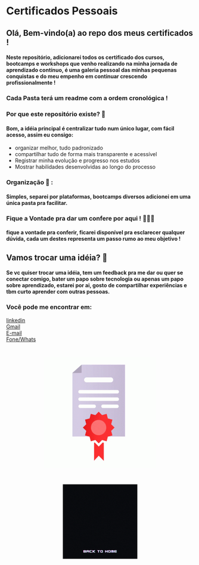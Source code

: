 # Certificados Pessoais

## Olá, Bem-vindo(a) ao repo dos meus certificados !

#### Neste repositório, adicionarei todos os certificado dos cursos, bootcamps e workshops que venho realizando na minha jornada de aprendizado contínuo, é uma galeria pessoal das minhas pequenas conquistas e do meu empenho em continuar crescendo profissionalmente !

### Cada Pasta terá um readme com a ordem cronológica !

### Por que este repositório existe? 🤔

#### Bom, a idéia principal é centralizar tudo num único lugar, com fácil acesso, assim eu consigo:

- organizar melhor, tudo padronizado
- compartilhar tudo de forma mais transparente e acessível
- Registrar minha evolução e progresso nos estudos
- Mostrar habilidades desenvolvidas ao longo do processo

### Organização 📂 :

#### Simples, separei por plataformas, bootcamps diversos adicionei em uma única pasta pra facilitar.

### Fique a Vontade pra dar um confere por aqui ! 👀👀👀

#### fique a vontade pra conferir, ficarei disponível pra esclarecer qualquer dúvida, cada um destes representa um passo rumo ao meu objetivo !

## Vamos trocar uma idéia? 🤝

#### Se vc quiser trocar uma idéia, tem um feedback pra me dar ou quer se conectar comigo, bater um papo sobre tecnologia ou apenas um papo sobre aprendizado, estarei por ai, gosto de compartilhar experiências e tbm curto aprender com outras pessoas.

### Você pode me encontrar em:

[linkedin](https://www.linkedin.com/in/leandrodukievicz/)<br>
[Gmail](mailto:leandrodukievicz1718@gmail.com)
<br>
[E-mail](mailto:ldukie@icloud.com)
<br>
[Fone/Whats](https://api.whatsapp.com/send/?phone=5544991293234&text=Ol%C3%A1%2C+tudo+bem+%3F&type=phone_number&app_absent=0)

#

<div align="center">
<img  height="300em" src="https://github.com/LeandroDukievicz/CERTIFICATES/blob/main/certificate-icon.gif" target="_blank">

</div>

#

  <div align="center">
<a  href="https://github.com/LeandroDukievicz" target="_blank"><img  height="200em"src="https://github.com/LeandroDukievicz/LeandroDukievicz/blob/main/gif%20btn%20git.gif" target="_blank">
</div>
